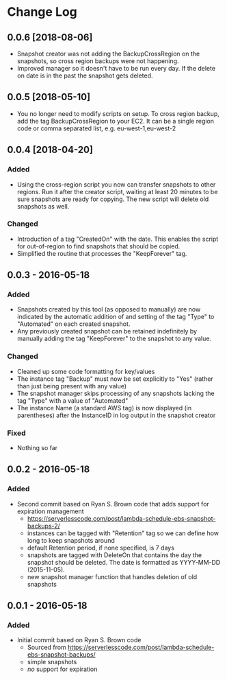 # Change Log

## 0.0.6 [2018-08-06]
- Snapshot creator was not adding the BackupCrossRegion on the snapshots, so cross region backups were not happening. 
- Improved manager so it doesn't have to be run every day. If the delete on date is in the past the snapshot gets deleted. 

## 0.0.5 [2018-05-10]
- You no longer need to modify scripts on setup. To cross region backup, add the tag BackupCrossRegion to your EC2. It can be a single region code or comma separated list, e.g. eu-west-1,eu-west-2 

## 0.0.4 [2018-04-20]
### Added
- Using the cross-region script you now can transfer snapshots to other regions. Run it after the creator script, 
waiting at least 20 minutes to be sure snapshots are ready for copying. The new script will delete old snapshots as well.

### Changed
- Introduction of a tag "CreatedOn" with the date. This enables the script for out-of-region to find
snapshots that should be copied.
- Simplified the routine that processes the "KeepForever" tag. 

## 0.0.3 - 2016-05-18
### Added
- Snapshots created by this tool (as opposed to manually) are now indicated
  by the automatic addition of and setting of the tag "Type" to "Automated"
  on each created snapshot.
- Any previously created snapshot can be retained indefinitely by manually 
  adding the tag "KeepForever" to the snapshot to any value.

### Changed
- Cleaned up some code formatting for key/values
- The instance tag "Backup" must now be set explicitly to "Yes" (rather than just being present with any value)
- The snapshot manager skips processing of any snapshots lacking the tag 
  "Type" with a value of "Automated" 
- The instance Name (a standard AWS tag) is now displayed (in parentheses)
  after the InstanceID in log output in the snapshot creator

### Fixed
- Nothing so far

## 0.0.2 - 2016-05-18

### Added
- Second commit based on Ryan S. Brown code that adds support for expiration management
	- https://serverlesscode.com/post/lambda-schedule-ebs-snapshot-backups-2/
	- instances can be tagged with "Retention" tag so we can define how long to keep snapshots around
	- default Retention period, if none specified, is 7 days
	- snapshots are tagged with DeleteOn that contains the day the snapshot should be deleted. 
	  The date is formatted as YYYY-MM-DD (2015-11-05).
	- new snapshot manager function that handles deletion of old snapshots

## 0.0.1 - 2016-05-18

### Added
- Initial commit based on Ryan S. Brown code
	- Sourced from https://serverlesscode.com/post/lambda-schedule-ebs-snapshot-backups/
	- simple snapshots
	- *no* support for expiration
